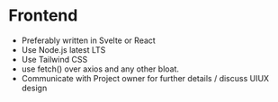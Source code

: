 # Frontend

- Preferably written in Svelte or React
- Use Node.js latest LTS
- Use Tailwind CSS
- use fetch() over axios and any other bloat.
- Communicate with Project owner for further details / discuss UIUX design
